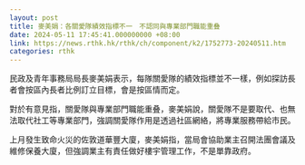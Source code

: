 ```yaml
---
layout: post
title: 麥美娟：各關愛隊績效指標不一　不認同與專業部門職能重叠
date: 2024-05-11 17:45:41.000000000 +08:00
link: https://news.rthk.hk/rthk/ch/component/k2/1752773-20240511.htm
categories: rthk
---
```


民政及青年事務局局長麥美娟表示，每隊關愛隊的績效指標並不一樣，例如探訪長者會按區內長者比例訂立目標，會是按區情而定。

對於有意見指，關愛隊與專業部門職能重叠，麥美娟說，關愛隊不是要取代、也無法取代社工等專業部門，強調關愛隊作用是透過社區網絡，將專業服務帶給市民。

上月發生致命火災的佐敦道華豐大廈，麥美娟指，當局會協助業主召開法團會議及維修保養大廈，但強調業主有責任做好樓宇管理工作，不是單靠政府。
